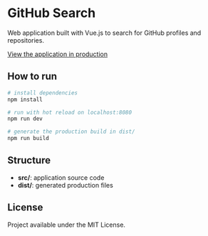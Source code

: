 # GitHub Search

Web application built with Vue.js to search for GitHub profiles and repositories.

[View the application in production](https://github-search-ebon-ten.vercel.app/)

## How to run

```bash
# install dependencies
npm install

# run with hot reload on localhost:8080
npm run dev

# generate the production build in dist/
npm run build
```

## Structure
- **src/**: application source code
- **dist/**: generated production files

## License
Project available under the MIT License.


